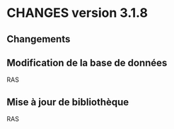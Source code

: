 **CHANGES version 3.1.8**
===

Changements
---


Modification de la base de données
---

RAS 

Mise à jour de bibliothèque
---

RAS